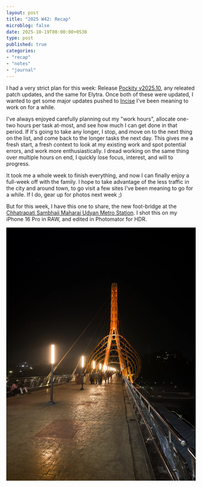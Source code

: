 ```yaml
---
layout: post
title: "2025 W42: Recap"
microblog: false
date: 2025-10-19T08:00:00+0530
type: post
published: true
categories:
- "recap"
- "notes"
- "journal"
---
```


I had a very strict plan for this week: Release [Pockity v2025.10](https://pockity.app/blog/2025-10-15/release/), any releated patch updates, and the same for Elytra. Once both of these were updated, I wanted to get some major updates pushed to [Incise](https://incise.app) I've been meaning to work on for a while. 

I've always enjoyed carefully planning out my "work hours", allocate one-two hours per task at-most, and see how much I can get done in that period. If it's going to take any longer, I stop, and move on to the next thing on the list, and come back to the longer tasks the next day. This gives me a fresh start, a fresh context to look at my existing work and spot potential errors, and work more enthusiastically. I dread working on the same thing over multiple hours on end, I quickly lose focus, interest, and will to progress. 

It took me a whole week to finish everything, and now I can finally enjoy a full-week off with the family. I hope to take advantage of the less traffic in the city and around town, to go visit a few sites I've been meaning to go for a while. If I do, gear up for photos next week ;)

But for this week, I have this one to share, the new foot-bridge at the [Chhatrapati Sambhaji Maharaj Udyan Metro Station](https://maps.app.goo.gl/ZRCCzKp8vLBMq78i8). I shot this on my iPhone 16 Pro in RAW, and edited in Photomator for HDR. 

![Foot-bridge at the Chhatrapati Sambhaji Maharaj Udyan Metro Station](/assets/posts/2025/10/IMG_4195.webp)